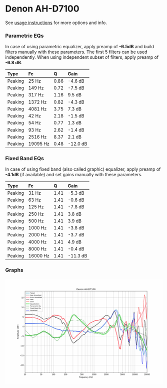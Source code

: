 # Denon AH-D7100
See [usage instructions](https://github.com/jaakkopasanen/AutoEq#usage) for more options and info.

### Parametric EQs
In case of using parametric equalizer, apply preamp of **-6.5dB** and build filters manually
with these parameters. The first 5 filters can be used independently.
When using independent subset of filters, apply preamp of **-6.8 dB**.

| Type    | Fc       |    Q | Gain     |
|:--------|:---------|:-----|:---------|
| Peaking | 25 Hz    | 0.86 | -4.6 dB  |
| Peaking | 149 Hz   | 0.72 | -7.5 dB  |
| Peaking | 317 Hz   | 1.16 | 9.5 dB   |
| Peaking | 1372 Hz  | 0.82 | -4.3 dB  |
| Peaking | 4081 Hz  | 3.75 | 7.3 dB   |
| Peaking | 42 Hz    | 2.18 | -1.5 dB  |
| Peaking | 54 Hz    | 0.77 | 1.3 dB   |
| Peaking | 93 Hz    | 2.62 | -1.4 dB  |
| Peaking | 2516 Hz  | 8.37 | 2.1 dB   |
| Peaking | 19095 Hz | 0.48 | -12.0 dB |

### Fixed Band EQs
In case of using fixed band (also called graphic) equalizer, apply preamp of **-4.1dB**
(if available) and set gains manually with these parameters.

| Type    | Fc       |    Q | Gain     |
|:--------|:---------|:-----|:---------|
| Peaking | 31 Hz    | 1.41 | -5.3 dB  |
| Peaking | 63 Hz    | 1.41 | -0.6 dB  |
| Peaking | 125 Hz   | 1.41 | -7.8 dB  |
| Peaking | 250 Hz   | 1.41 | 3.8 dB   |
| Peaking | 500 Hz   | 1.41 | 3.9 dB   |
| Peaking | 1000 Hz  | 1.41 | -3.8 dB  |
| Peaking | 2000 Hz  | 1.41 | -3.7 dB  |
| Peaking | 4000 Hz  | 1.41 | 4.9 dB   |
| Peaking | 8000 Hz  | 1.41 | -0.4 dB  |
| Peaking | 16000 Hz | 1.41 | -11.3 dB |

### Graphs
![](./Denon%20AH-D7100.png)